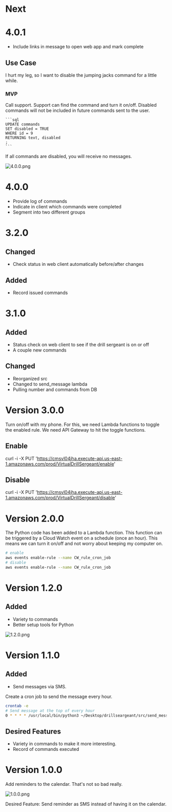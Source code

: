 # Next

# 4.0.1


* Include links in message to open web app and mark complete

## Use Case
I hurt my leg, so I want to disable the jumping jacks command for a little
while.

### MVP

Call support. Support can find the command and turn it on/off.  Disabled
commands will not be included in future commands sent to the user.

    ```sql
    UPDATE commands
    SET disabled = TRUE
    WHERE id = 9
    RETURNING text, disabled
    ;
    ```
If all commands are disabled, you will receive no messages.




![4.0.0.png](./4.0.0.png)


# 4.0.0

* Provide log of commands
* Indicate in client which commands were completed
* Segment into two different groups


# 3.2.0

## Changed

* Check status in web client automatically before/after changes


## Added

* Record issued commands



# 3.1.0

## Added

* Status check on web client to see if the drill sergeant is on or off
* A couple new commands

## Changed

* Reorganized src
* Changed to send_message lambda
* Pulling number and commands from DB



# Version 3.0.0


Turn on/off with my phone.
For this, we need Lambda functions to toggle the enabled rule.
We need API Gateway to hit the toggle functions.



## Enable
curl -i -X PUT 'https://cmsvl04jha.execute-api.us-east-1.amazonaws.com/prod/VirtualDrillSergeant/enable'

## Disable
curl -i -X PUT 'https://cmsvl04jha.execute-api.us-east-1.amazonaws.com/prod/VirtualDrillSergeant/disable'


# Version 2.0.0

The Python code has been added to a Lambda function.  This function can be
triggered by a Cloud Watch event on a schedule (once an hour).  This means we
can turn it on/off and not worry about keeping my computer on.

```sh
# enable
aws events enable-rule --name CW_rule_cron_job
# disable
aws events enable-rule --name CW_rule_cron_job
```


# Version 1.2.0

## Added

* Variety to commands
* Better setup tools for Python


![1.2.0.png](./1.2.0.png)

# Version 1.1.0

## Added

* Send messages via SMS.


Create a cron job to send the message every hour.

```sh
crontab -e
# Send message at the top of every hour
0 * * * * /usr/local/bin/python3 ~/Desktop/drillseargeant/src/send_message/send_message.py
 ```

## Desired Features

* Variety in commands to make it more interesting.
* Record of commands executed

# Version 1.0.0

Add reminders to the calendar.  That's not so bad really.

![1.0.0.png](./1.0.0.png)

Desired Feature: Send reminder as SMS instead of having it on the calendar.
